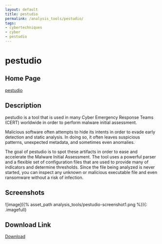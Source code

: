 ```yaml
---
layout: default
title: pestudio
permalink: /analysis_tools/pestudio/
tags:
- cybertechniques
- cyber
- pestudio
---
```


pestudio
========

Home Page
---------
[pestudio](https://www.winitor.com/)

Description
-----------
pestudio is a tool that is used in many Cyber Emergency Response Teams (CERT) worldwide in order to perform malware initial assessment.

Malicious software often attempts to hide its intents in order to evade early detection and static analysis. In doing so, it often leaves suspicious patterns, unexpected metadata, and sometimes even anomalies.

The goal of pestudio is to spot these artifacts in order to ease and accelerate the Malware Initial Assessment. The tool uses a powerful parser and a flexible set of configuration files that are used to provide many of indicators and determine thresholds. Since the file being analyzed is never started, you can inspect any unknown or malicious executable file and even ransomware without a risk of infection.

Screenshots
-----------
![image]({% asset_path analysis_tools/pestudio-screenshot1.png %}){: .imagefull}

Download Link
-------------
[Download](https://www.winitor.com/tools/pestudio851.zip)
